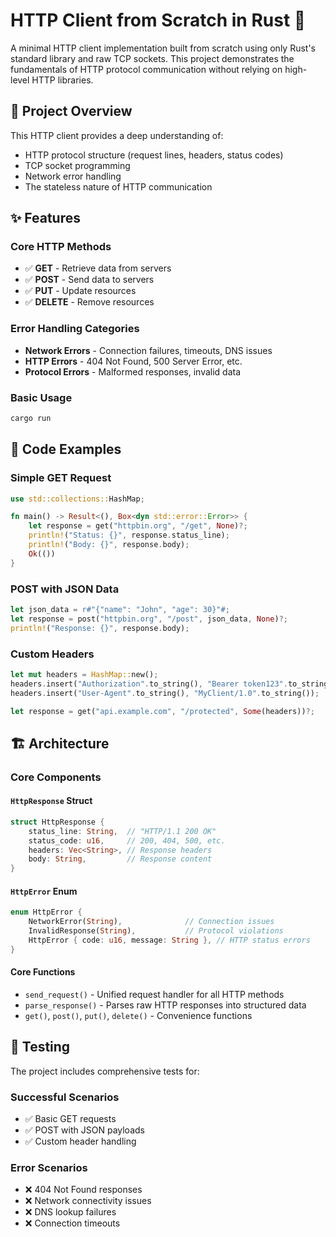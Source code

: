 # HTTP Client from Scratch in Rust 🚀

A minimal HTTP client implementation built from scratch using only Rust's standard library and raw TCP sockets. This project demonstrates the fundamentals of HTTP protocol communication without relying on high-level HTTP libraries.

## 🎯 Project Overview

This HTTP client provides a deep understanding of:

- HTTP protocol structure (request lines, headers, status codes)
- TCP socket programming
- Network error handling
- The stateless nature of HTTP communication

## ✨ Features

### Core HTTP Methods

- ✅ **GET** - Retrieve data from servers
- ✅ **POST** - Send data to servers
- ✅ **PUT** - Update resources
- ✅ **DELETE** - Remove resources

### Error Handling Categories

- **Network Errors** - Connection failures, timeouts, DNS issues
- **HTTP Errors** - 404 Not Found, 500 Server Error, etc.
- **Protocol Errors** - Malformed responses, invalid data

### Basic Usage

```bash
cargo run
```

## 📝 Code Examples

### Simple GET Request

```rust
use std::collections::HashMap;

fn main() -> Result<(), Box<dyn std::error::Error>> {
    let response = get("httpbin.org", "/get", None)?;
    println!("Status: {}", response.status_line);
    println!("Body: {}", response.body);
    Ok(())
}
```

### POST with JSON Data

```rust
let json_data = r#"{"name": "John", "age": 30}"#;
let response = post("httpbin.org", "/post", json_data, None)?;
println!("Response: {}", response.body);
```

### Custom Headers

```rust
let mut headers = HashMap::new();
headers.insert("Authorization".to_string(), "Bearer token123".to_string());
headers.insert("User-Agent".to_string(), "MyClient/1.0".to_string());

let response = get("api.example.com", "/protected", Some(headers))?;
```

## 🏗️ Architecture

### Core Components

#### `HttpResponse` Struct

```rust
struct HttpResponse {
    status_line: String,  // "HTTP/1.1 200 OK"
    status_code: u16,     // 200, 404, 500, etc.
    headers: Vec<String>, // Response headers
    body: String,         // Response content
}
```

#### `HttpError` Enum

```rust
enum HttpError {
    NetworkError(String),              // Connection issues
    InvalidResponse(String),           // Protocol violations
    HttpError { code: u16, message: String }, // HTTP status errors
}
```

#### Core Functions

- `send_request()` - Unified request handler for all HTTP methods
- `parse_response()` - Parses raw HTTP responses into structured data
- `get()`, `post()`, `put()`, `delete()` - Convenience functions

## 🧪 Testing

The project includes comprehensive tests for:

### Successful Scenarios

- ✅ Basic GET requests
- ✅ POST with JSON payloads
- ✅ Custom header handling

### Error Scenarios

- ❌ 404 Not Found responses
- ❌ Network connectivity issues
- ❌ DNS lookup failures
- ❌ Connection timeouts
